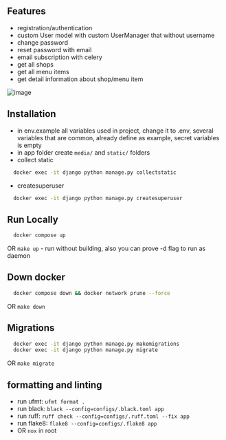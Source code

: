 ## Features
- registration/authentication
- custom User model with custom UserManager that without username
- change password
- reset password with email
- email subscription with celery
- get all shops
- get all menu items
- get detail information about shop/menu item

![image](https://user-images.githubusercontent.com/91421235/233180044-4b3dd8f4-c3a1-469d-931a-8afa2e7aef4b.png)

## Installation
- in env.example all variables used in project, change it to .env, several variables that are common, already define as example, secret variables is empty
- in app folder create `media/` and `static/` folders
- collect static
```bash
  docker exec -it django python manage.py collectstatic
```
- createsuperuser
```bash
  docker exec -it django python manage.py createsuperuser
```

## Run Locally
```bash
  docker compose up
```
OR `make up` - run without building, also you can prove -d flag to run as daemon

## Down docker
```bash
  docker compose down && docker network prune --force
```
OR `make down`

## Migrations
```bash
  docker exec -it django python manage.py makemigrations
  docker exec -it django python manage.py migrate
```
OR `make migrate`


## formatting and linting
- run ufmt: `ufmt format .`
- run black: `black --config=configs/.black.toml app`
- run ruff: `ruff check --config=configs/.ruff.toml --fix app`
- run flake8: `flake8 --config=configs/.flake8 app`
- OR `nox` in root